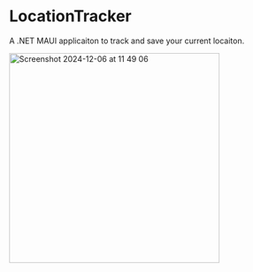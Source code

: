 # LocationTracker
A .NET MAUI applicaiton to track and save your current locaiton.

<img width="380" alt="Screenshot 2024-12-06 at 11 49 06" src="https://github.com/user-attachments/assets/8eb18e81-c6bc-4ead-9493-a70dfbf4713a">
